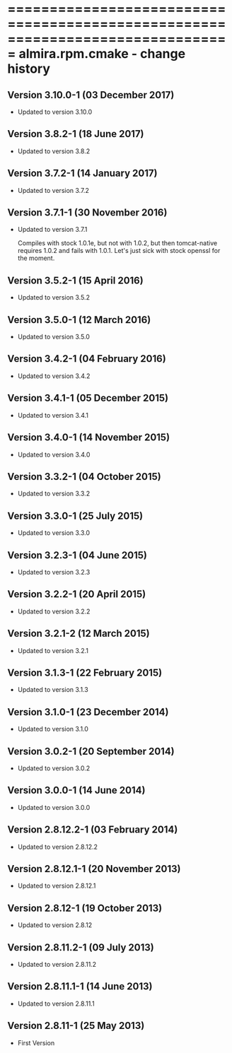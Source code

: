 ===============================================================================
almira.rpm.cmake - change history
===============================================================================

Version 3.10.0-1 (03 December 2017)
-----------------------------------
* Updated to version 3.10.0


Version 3.8.2-1 (18 June 2017)
------------------------------
* Updated to version 3.8.2


Version 3.7.2-1 (14 January 2017)
----------------------------------
* Updated to version 3.7.2


Version 3.7.1-1 (30 November 2016)
----------------------------------
* Updated to version 3.7.1

	Compiles with stock 1.0.1e, but not with 1.0.2, but then tomcat-native requires
	1.0.2 and fails with 1.0.1. Let's just sick with stock openssl for the moment.


Version 3.5.2-1 (15 April 2016)
-------------------------------
* Updated to version 3.5.2


Version 3.5.0-1 (12 March 2016)
-------------------------------
* Updated to version 3.5.0


Version 3.4.2-1 (04 February 2016)
----------------------------------
* Updated to version 3.4.2


Version 3.4.1-1 (05 December 2015)
----------------------------------
* Updated to version 3.4.1


Version 3.4.0-1 (14 November 2015)
----------------------------------
* Updated to version 3.4.0


Version 3.3.2-1 (04 October 2015)
---------------------------------
* Updated to version 3.3.2


Version 3.3.0-1 (25 July 2015)
------------------------------
* Updated to version 3.3.0


Version 3.2.3-1 (04 June 2015)
------------------------------
* Updated to version 3.2.3


Version 3.2.2-1 (20 April 2015)
-------------------------------
* Updated to version 3.2.2


Version 3.2.1-2 (12 March 2015)
-------------------------------
* Updated to version 3.2.1


Version 3.1.3-1 (22 February 2015)
----------------------------------
* Updated to version 3.1.3


Version 3.1.0-1 (23 December 2014)
----------------------------------
* Updated to version 3.1.0


Version 3.0.2-1 (20 September 2014)
-----------------------------------
* Updated to version 3.0.2


Version 3.0.0-1 (14 June 2014)
------------------------------
* Updated to version 3.0.0


Version 2.8.12.2-1 (03 February 2014)
-------------------------------------
* Updated to version 2.8.12.2


Version 2.8.12.1-1 (20 November 2013)
-------------------------------------
* Updated to version 2.8.12.1


Version 2.8.12-1 (19 October 2013)
----------------------------------
* Updated to version 2.8.12


Version 2.8.11.2-1 (09 July 2013)
---------------------------------
* Updated to version 2.8.11.2


Version 2.8.11.1-1 (14 June 2013)
---------------------------------
* Updated to version 2.8.11.1


Version 2.8.11-1 (25 May 2013)
------------------------------
* First Version
